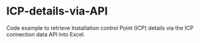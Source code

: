 # ICP-details-via-API
Code example to retrieve Installation control Point (ICP) details via the ICP connection data API into Excel.
